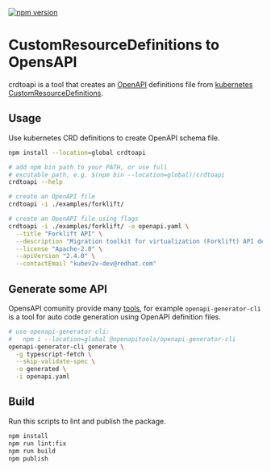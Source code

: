 [![npm version](https://badge.fury.io/js/crdtoapi.svg)](https://badge.fury.io/js/crdtoapi)

# CustomResourceDefinitions to OpensAPI

crdtoapi is a tool that creates an [OpenAPI](https://www.openapis.org/) definitions file from [kubernetes](https://kubernetes.io/) [CustomResourceDefinitions](https://kubernetes.io/docs/concepts/extend-kubernetes/api-extension/custom-resources/).

## Usage

Use kubernetes CRD definitions to create OpenAPI schema file.

``` bash
npm install --location=global crdtoapi

# add npm bin path to your PATH, or use full
# excutable path, e.g. $(npm bin --location=global)/crdtoapi
crdtoapi --help

# create an OpenAPI file
crdtoapi -i ./examples/forklift/

# create an OpenAPI file using flags
crdtoapi -i ./examples/forklift/ -o openapi.yaml \
  --title "Forklift API" \
  --description "Migration toolkit for virtualization (Forklift) API definitions." \
  --license "Apache-2.0" \
  --apiVersion "2.4.0" \
  --contactEmail "kubev2v-dev@redhat.com"
```

## Generate some API

OpensAPI comunity provide many [tools](https://openapi.tools/), for example 
`openapi-generator-cli` is a tool for auto code generation using OpenAPI definition files.

``` bash
# use openapi-generator-cli: 
#   npm i --location=global @openapitools/openapi-generator-cli
openapi-generator-cli generate \
  -g typescript-fetch \
  --skip-validate-spec \
  -o generated \
  -i openapi.yaml
```

## Build

Run this scripts to lint and publish the package.

``` bash
npm install
npm run lint:fix
npm run build
npm publish
```
